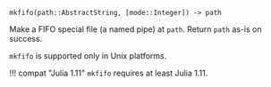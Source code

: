 ```
mkfifo(path::AbstractString, [mode::Integer]) -> path
```

Make a FIFO special file (a named pipe) at `path`.  Return `path` as-is on success.

`mkfifo` is supported only in Unix platforms.

!!! compat "Julia 1.11"
    `mkfifo` requires at least Julia 1.11.

